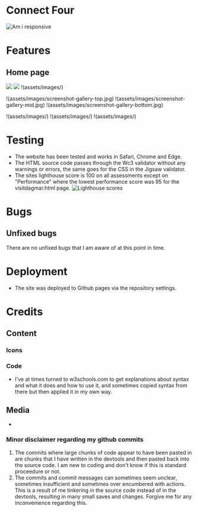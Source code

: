 # Connect Four

![Am i responsive](assets/images/)

# Features

## Home page

![](assets/images/)
![](assets/images/)
!(assets/images/)

!(assets/images/screenshot-gallery-top.jpg)
!(assets/images/screenshot-gallery-mid.jpg)
!(assets/images/screenshot-gallery-bottom.jpg)

!(assets/images/)
!(assets/images/)
!(assets/images/)

# Testing
- The website has been tested and works in Safari, Chrome and Edge.
- The HTML source code passes through the Wc3 validator without any warnings or errors, the same goes for the CSS in the Jigsaw validator.
- The sites lighthouse score is 100 on all assessments except on "Performance" where the lowest performance score was 95 for the visitdagmar.html page.
![Lighthouse scores](assets/images/lighthouse-scores-home.jpg)


# Bugs

## Unfixed bugs
There are no unfixed bugs that I am aware of at this point in time.

# Deployment
- The site was deployed to Github pages via the repository settings.

# Credits
## Content
### Icons

### Code
- I've at times turned to w3schools.com to get explanations about syntax and what it does and how to use it, and sometimes copied syntax from there but then applied it in my own way.

## Media
- 

### Minor disclaimer regarding my github commits
1. The commits where large chunks of code appear to have been pasted in are chunks that I have written in the devtools and then pasted back into the source code. I am new to coding and don't know if this is standard proceedure or not.
2. The commits and commit messages can sometimes seem unclear, sometimes insufficient and sometimes over encumbered with actions. This is a result of me tinkering in the source code instead of in the devtools, resulting in many small saves and changes. Forgive me for any inconvenience regarding this.
